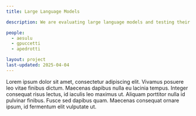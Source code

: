 ```yaml
---
title: Large Language Models

description: We are evaluating large language models and testing their multimodal capabilities.

people:
  - aesulu
  - gpuccetti
  - apedrotti

layout: project
last-updated: 2025-04-04
---
```


Lorem ipsum dolor sit amet, consectetur adipiscing elit. Vivamus posuere leo vitae finibus dictum. Maecenas dapibus nulla eu lacinia tempus. Integer consequat risus lectus, id iaculis leo maximus ut. Aliquam porttitor nulla id pulvinar finibus. Fusce sed dapibus quam. Maecenas consequat ornare ipsum, id fermentum elit vulputate ut. 

<!-- <div id="publications" style="font-size: 0.9rem;">
    <h4>Related Publications</h4>
    {% include pixel.html %}
</div> -->
